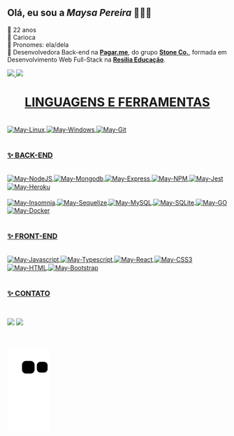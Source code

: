 ## Olá, eu sou a _Maysa Pereira_ 👩🏻‍💻
  
💜 22 anos <br>
💜 Carioca<br>
💜 Pronomes: ela/dela <br>
💜 Desenvolvedora Back-end na **[Pagar.me](https://github.com/pagarme)**, do grupo **[Stone Co.](https://stone.co/)**, formada em Desenvolvimento Web Full-Stack na **[Resilia Educação](https://www.resilia.com.br/)**.

<div>
  <a href="https://github.com/maysapereira">
<img height="150em" src="https://github-readme-stats.vercel.app/api?username=maysapereira&show_icons=true&theme=radical&include_all_comits=true&count_private=true"/>
<img height="150em" src="https://github-readme-stats.vercel.app/api/top-langs/?username=maysapereira&layout=compact&langs_count=16&theme=radical"/>
</div>
  
 <h1 align="center">LINGUAGENS E FERRAMENTAS</h1>
  
  <br>
 
 <img align="center" alt="May-Linux" src="https://img.shields.io/badge/Linux-20232A?style=for-the-badge&logo=linux&logoColor=FCC624">
   <img align="center" alt="May-Windows" src="https://img.shields.io/badge/Windows-20232A?style=for-the-badge&logo=windows&logoColor=white">
 <img align="center" alt="May-Git" src="https://img.shields.io/badge/Git-20232A?style=for-the-badge&logo=git&logoColor=E94E31">

  <br>
  <br>
  
 <h3 align="left"> ✨ BACK-END</h3>
  
  <br>
  
 <img align="center" alt="May-NodeJS" src="https://img.shields.io/badge/Node.js-20232A?style=for-the-badge&logo=nodedotjs&logoColor=339933" />
 <img align="center" alt="May-Mongodb" src="https://img.shields.io/badge/MongoDB-20232A?style=for-the-badge&logo=mongodb&logoColor=118d4d">
 <img align="center" alt="May-Express" src="https://img.shields.io/badge/Express-20232A?style=for-the-badge&logo=express&logoColor=white">
 <img align="center" alt="May-NPM" src="https://img.shields.io/badge/NPM-20232A?style=for-the-badge&logo=npm&logoColor=CB3837" />
 <img align="center" alt="May-Jest" src="https://img.shields.io/badge/Jest-20232A?style=for-the-badge&logo=mongodb&logoColor=C21325">
 <img align="center" alt="May-Heroku" src="https://img.shields.io/badge/heroku-20232A?style=for-the-badge&logo=heroku&logoColor=430098">
  <br>
  <br>
 <img align="center" alt="May-Insomnia" src="https://img.shields.io/badge/Insomnia-20232A?style=for-the-badge&logo=insomnia&logoColor=5445b4" />
 <img align="center" alt="May-Sequelize" src="https://img.shields.io/badge/Sequelize-20232A?style=for-the-badge&logo=sequelize&logoColor=2c3864" />
 <img align="center" alt="May-MySQL" src="https://img.shields.io/badge/MySQL-20232A?style=for-the-badge&logo=mysql&logoColor=1d4a65" />
 <img align="center" alt="May-SQLite" src="https://img.shields.io/badge/SQLite-20232A?style=for-the-badge&logo=sqlite&logoColor=3798d4" />
 <img align="center" alt="May-GO" src="https://img.shields.io/badge/golang-20232A?style=for-the-badge&logo=go&logoColor=2392E6" />
 <img align="center" alt="May-Docker" src="https://img.shields.io/badge/Docker-20232A?style=for-the-badge&logo=docker&logoColor=2392E6" />


  <br>
  <br>

 <h3 align="left"> ✨ FRONT-END</h3>
  
  <br>
 <img align="center" alt="May-Javascript" src="https://img.shields.io/badge/Javascript-20232A?style=for-the-badge&logo=javascript&logoColor=F7DF1E" />
 <img align="center" alt="May-Typescript" src="https://img.shields.io/badge/Typescript-20232A?style=for-the-badge&logo=typescript&logoColor=61DAFB" />
 <img align="center" alt="May-React" src="https://img.shields.io/badge/React-20232A?style=for-the-badge&logo=react&logoColor=61DAFB" />
 <img align="center" alt="May-CSS3" src="https://img.shields.io/badge/CSS3-20232A?style=for-the-badge&logo=css3&logoColor=61DAFB" />
 <img align="center" alt="May-HTML" src="https://img.shields.io/badge/HTML5-20232A?style=for-the-badge&logo=html5&logoColor=e34f26" />
 <img align="center" alt="May-Bootstrap" src="https://img.shields.io/badge/Bootstrap-20232A?style=for-the-badge&logo=bootstrap&logoColor=523a76" />
  
  <br>
  <br>
  
 <h3 align="left">✨ CONTATO</h3>
  
  <br>

<a href="https://www.linkedin.com/in/maysa-pereira/"><img src="https://img.shields.io/badge/LinkedIn-0077B5?style=for-the-badge&logo=linkedin&logoColor=white" target="_blank"></a>
<a href="mailto:maysalvespereira@gmail.com"><img src="https://img.shields.io/badge/Gmail-D14836?style=for-the-badge&logo=gmail&logoColor=white" target="_blank"></a>    
  </div>
  
  <br>
 
 ![Snake animation](https://github.com/maysapereira/maysapereira/blob/output/github-contribution-grid-snake.svg)
